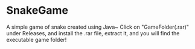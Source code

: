 # SnakeGame
A simple game of snake created using Java~
Click on "GameFolder(.rar)" under Releases, and install the .rar file, extract it, and you will find the executable game folder! 
